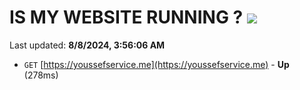 # IS MY WEBSITE RUNNING ? [![](https://img.shields.io/static/v1?label=Sponsor&message=%E2%9D%A4&logo=GitHub&color=%23fe8e86)](https://github.com/sponsors/Youssef-Lehmam)

Last updated: **8/8/2024, 3:56:06 AM**

- `GET` [https://youssefservice.me](https://youssefservice.me) - **Up** (278ms)
